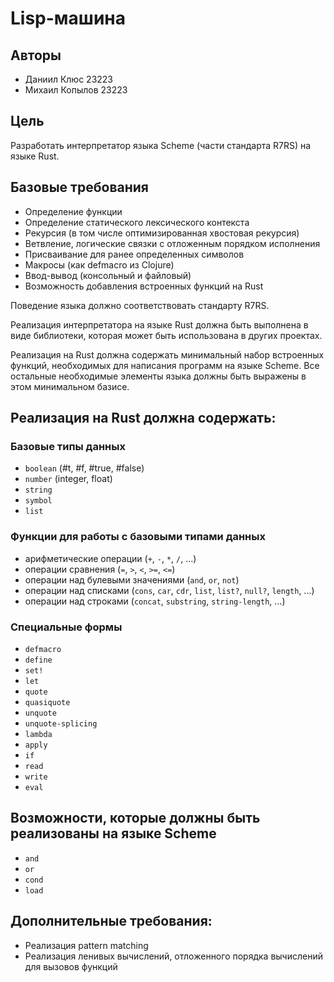 # Lisp-машина

## Авторы

- Даниил Клюс 23223
- Михаил Копылов 23223

## Цель

Разработать интерпретатор языка Scheme (части стандарта R7RS) на языке Rust.

## Базовые требования

- Определение функции
- Определение статического лексического контекста
- Рекурсия (в том числе оптимизированная хвостовая рекурсия)
- Ветвление, логические связки с отложенным порядком исполнения
- Присваивание для ранее определенных символов
- Макросы (как defmacro из Clojure)
- Ввод-вывод (консольный и файловый)
- Возможность добавления встроенных функций на Rust

Поведение языка должно соответствовать стандарту R7RS.

Реализация интерпретатора на языке Rust должна быть выполнена в виде библиотеки, которая может быть использована в других проектах.

Реализация на Rust должна содержать минимальный набор встроенных функций, необходимых для написания программ на языке Scheme. Все остальные необходимые элементы языка должны быть выражены в этом минимальном базисе.

## Реализация на Rust должна содержать:

### Базовые типы данных

- `boolean` (#t, #f, #true, #false)
- `number` (integer, float)
- `string`
- `symbol`
- `list`

### Функции для работы с базовыми типами данных

- арифметические операции (`+`, `-`, `*`, `/`, ...)
- операции сравнения (`=`, `>`, `<`, `>=`, `<=`)
- операции над булевыми значениями (`and`, `or`, `not`)
- операции над списками (`cons`, `car`, `cdr`, `list`, `list?`, `null?`, `length`, ...)
- операции над строками (`concat`, `substring`, `string-length`, ...)

### Специальные формы

- `defmacro`
- `define`
- `set!`
- `let`
- `quote`
- `quasiquote`
- `unquote`
- `unquote-splicing`
- `lambda`
- `apply`
- `if`
- `read`
- `write`
- `eval`

## Возможности, которые должны быть реализованы на языке Scheme

- `and`
- `or`
- `cond`
- `load`

## Дополнительные требования:

- Реализация pattern matching
- Реализация ленивых вычислений, отложенного порядка вычислений для вызовов функций
